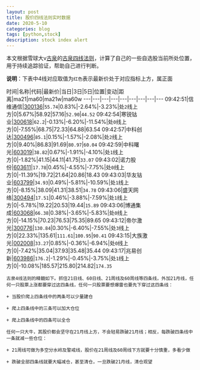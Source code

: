 ```yaml
---
layout: post
title: 股价四线法则实时数据
date: 2020-5-10
categories: blog
tags: [python,stock]
description: stock index alert
---
```



本文根据雪球大v[古泉](https://xueqiu.com/u/7148646888)的[古泉四线法则](https://xueqiu.com/7148646888/130498192)，计算了自己的一些自选股当前所处位置，用于持续追踪验证，帮助自己进行判断。

**说明**：下表中4线对应取值为`红色`表示最新价处于对应指标上方，属正面

时间|名称|代码|最新价|当日|3日|5日|位置|变动|距离|ma21|ma60|ma21w|ma60w
---|---|---|---|---|---|---|---|---
09:42:51|信维通信|[300136](https://xueqiu.com/S/SZ300136)|`55.74`|0.83%|-2.64%|-3.23%|处`2`线上方|0|5.67%|58.92|57.16|`52.90`|`44.52`
09:42:54|寒锐钴业|[300618](https://xueqiu.com/S/SZ300618)|`62.2`|-0.13%|-6.20%|-11.54%|处`0`线上方|0|-7.55%|68.75|72.33|64.88|63.54
09:42:57|中科创达|[300496](https://xueqiu.com/S/SZ300496)|`85.1`|0.15%|-1.57%|-2.08%|处`2`线上方|0|9.40%|86.83|91.69|`80.97`|`60.04`
09:42:59|中科曙光|[603019](https://xueqiu.com/S/SH603019)|`38.82`|0.67%|-1.91%|-4.10%|处`1`线上方|0|-1.82%|41.15|44.11|41.75|`33.07`
09:43:02|诺力股份|[603611](https://xueqiu.com/S/SH603611)|`17.78`|0.45%|-4.55%|-7.75%|处`0`线上方|0|-11.39%|19.72|21.64|20.86|18.43
09:43:03|华友钴业|[603799](https://xueqiu.com/S/SH603799)|`34.93`|0.49%|-5.81%|-10.59%|处`1`线上方|0|-8.15%|38.09|41.31|38.51|`34.78`
09:43:06|盛天网络|[300494](https://xueqiu.com/S/SZ300494)|`17.51`|0.46%|-3.88%|-7.59%|处`1`线上方|0|-5.78%|19.22|20.53|19.44|`15.89`
09:43:06|博通集成|[603068](https://xueqiu.com/S/SH603068)|`66.38`|0.38%|-3.65%|-5.83%|处`0`线上方|0|-14.15%|70.23|76.53|75.35|89.65
09:43:12|帝尔激光|[300776](https://xueqiu.com/S/SZ300776)|`130.84`|0.30%|-6.40%|-7.55%|处`3`线上方|0|22.33%|135.61|`111.61`|`100.95`|`90.41`
09:43:15|大族激光|[002008](https://xueqiu.com/S/SZ002008)|`33.27`|0.85%|-0.36%|-6.94%|处`0`线上方|0|-7.42%|35.04|37.93|35.48|35.44
09:43:17|兆易创新|[603986](https://xueqiu.com/S/SH603986)|`176.2`|-1.29%|-0.45%|-3.75%|处`1`线上方|0|-10.08%|185.57|215.80|214.82|`174.35`

```
古泉4线法则的精髓如下。抓住21日线、60日线、21周线及60周线等四条线，外加21月线，任何一只股票上涨都要穿过这四条线，任何一只股票要想爆雷也要先下穿过这四条线：

+ 当股价爬上四条线中的两条可以少量建仓

+ 爬上四条线中的三条可以加大仓位

+ 爬上四条线中的四条可以全仓

任何一只大牛，其股价都会坚守在21月线上方，不会轻易跌破21月线；相反，每跌破四条线中一条就减一些仓位：

+ 21周线可做为多空分水岭及警戒线，股价在21周线及60周线下方就要十分慎重，多看少做

+ 跌破全部四条线就要大幅减仓，甚至清仓，一旦跌破21月线，清仓观望
```